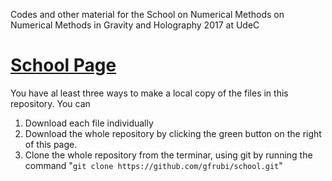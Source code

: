 Codes and other material for the School on Numerical Methods on Numerical Methods in Gravity and Holography 2017 at UdeC

# [School Page](http://www2.udec.cl/~juoliva/nrandholography.html)

You have al least three ways to make a local copy of the files in this repository. You can

1. Download each file individually
2. Download the whole repository by clicking the green button on the right of this page.
3. Clone the whole repository from the terminar, using git by running the command "`git clone https://github.com/gfrubi/school.git`"
